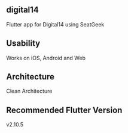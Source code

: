## digital14
Flutter app for Digital14 using SeatGeek

## Usability
Works on iOS, Android and Web

## Architecture
Clean Architecture

## Recommended Flutter Version
v2.10.5